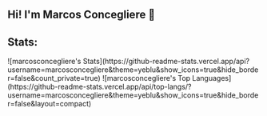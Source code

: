 ## Hi! I'm Marcos Concegliere 👋

## Stats:
<div style="align:center">
  ![marcosconcegliere's Stats](https://github-readme-stats.vercel.app/api?username=marcosconcegliere&theme=yeblu&show_icons=true&hide_border=false&count_private=true)
  ![marcosconcegliere's Top Languages](https://github-readme-stats.vercel.app/api/top-langs/?username=marcosconcegliere&theme=yeblu&show_icons=true&hide_border=false&layout=compact)
</div>



<!---
marcosconcegliere/marcosconcegliere is a ✨ special ✨ repository because its `README.md` (this file) appears on your GitHub profile.
You can click the Preview link to take a look at your changes.
--->
